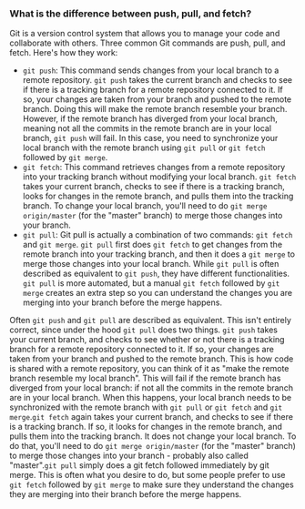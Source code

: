 ### What is the difference between push, pull, and fetch?

Git is a version control system that allows you to manage your code and collaborate with others. Three common Git commands are push, pull, and fetch. Here's how they work:

- `git push`: This command sends changes from your local branch to a remote repository. `git push` takes the current branch and checks to see if there is a tracking branch for a remote repository connected to it. If so, your changes are taken from your branch and pushed to the remote branch. Doing this will make the remote branch resemble your branch. However, if the remote branch has diverged from your local branch, meaning not all the commits in the remote branch are in your local branch, `git push` will fail. In this case, you need to synchronize your local branch with the remote branch using `git pull` or `git fetch` followed by `git merge`.
- `git fetch`: This command retrieves changes from a remote repository into your tracking branch without modifying your local branch. `git fetch` takes your current branch, checks to see if there is a tracking branch, looks for changes in the remote branch, and pulls them into the tracking branch. To change your local branch, you'll need to do `git merge origin/master` (for the "master" branch) to merge those changes into your branch.
- `git pull`: Git pull is actually a combination of two commands: `git fetch` and `git merge`. `git pull` first does `git fetch` to get changes from the remote branch into your tracking branch, and then it does a `git merge` to merge those changes into your local branch. While `git pull` is often described as equivalent to `git push`, they have different functionalities. `git pull` is more automated, but a manual `git fetch` followed by `git merge` creates an extra step so you can understand the changes you are merging into your branch before the merge happens.

Often `git push` and `git pull` are described as equivalent. This isn't entirely correct, since under the hood `git pull` does two things. `git push` takes your 
current branch, and checks to see whether or not there is a tracking branch for a remote repository connected to it. If so, your changes are taken from your 
branch and pushed to the remote branch. This is how code is shared with a remote repository, you can think of it as "make the remote branch resemble my 
local branch". This will fail if the remote branch has diverged from your local branch: if not all the commits in the remote branch are in your local 
branch. When this happens, your local branch needs to be synchronized with the remote branch with `git pull` or `git fetch` and `git merge`.`git fetch` again takes 
your current branch, and checks to see if there is a tracking branch. If so, it looks for changes in the remote branch, and pulls them into the tracking 
branch. It does not change your local branch. To do that, you'll need to do `git merge origin/master` (for the "master" branch) to merge those changes into 
your branch - probably also called "master".`git pull` simply does a git fetch followed immediately by git merge. This is often what you desire to do, but 
some people prefer to use `git fetch` followed by `git merge` to make sure they understand the changes they are merging into their branch before the merge 
happens.
